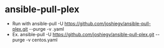 # ansible-pull-plex

* Run with ansible-pull -U https://github.com/joshiegy/ansible-pull-plex.git --purge -v <you-os>.yaml
* Ex. ansible-pull -U https://github.com/joshiegy/ansible-pull-plex.git --purge -v centos.yaml